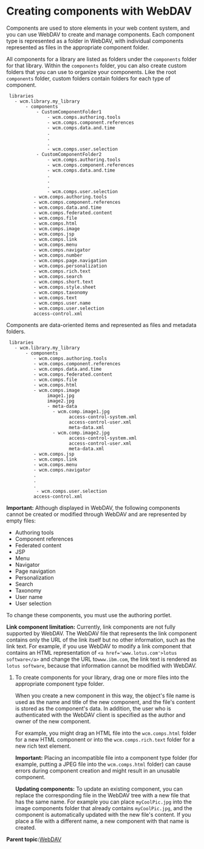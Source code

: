 # Creating components with WebDAV 

Components are used to store elements in your web content system, and you can use WebDAV to create and manage components. Each component type is represented as a folder in WebDAV, with individual components represented as files in the appropriate component folder.

All components for a library are listed as folders under the `components` folder for that library. Within the `components` folder, you can also create custom folders that you can use to organize your components. Like the root `components` folder, custom folders contain folders for each type of component.

```
 libraries
   - wcm.library.my_library
       - components
           - CustomComponentFolder1 
               - wcm.comps.authoring.tools
               - wcm.comps.component.references
               - wcm.comps.data.and.time
               .
               .
               .
               - wcm.comps.user.selection        
           - CustomComponentFolder2 
               - wcm.comps.authoring.tools
               - wcm.comps.component.references
               - wcm.comps.data.and.time
               .
               .
               .
               - wcm.comps.user.selection        
          - wcm.comps.authoring.tools
          - wcm.comps.component.references
          - wcm.comps.data.and.time
          - wcm.comps.federated.content
          - wcm.comps.file
          - wcm.comps.html
          - wcm.comps.image
          - wcm.comps.jsp
          - wcm.comps.link
          - wcm.comps.menu
          - wcm.comps.navigator
          - wcm.comps.number
          - wcm.comps.page.navigation
          - wcm.comps.personalization
          - wcm.comps.rich.text
          - wcm.comps.search
          - wcm.comps.short.text
          - wcm.comps.style.sheet
          - wcm.comps.taxonomy
          - wcm.comps.text
          - wcm.comps.user.name
          - wcm.comps.user.selection
          access-control.xml
```

Components are data-oriented items and represented as files and metadata folders.

```
 libraries
   - wcm.library.my_library
       - components
          - wcm.comps.authoring.tools
          - wcm.comps.component.references
          - wcm.comps.data.and.time
          - wcm.comps.federated.content
          - wcm.comps.file
          - wcm.comps.html
          - wcm.comps.image
               image1.jpg
               image2.jpg
               - meta-data
                 - wcm.comp.image1.jpg
                       access-control-system.xml
                       access-control-user.xml
                       meta-data.xml		
                 - wcm.comp.image2.jpg
                       access-control-system.xml
                       access-control-user.xml
                       meta-data.xml		
          - wcm.comps.jsp
          - wcm.comps.link
          - wcm.comps.menu
          - wcm.comps.navigator
          .
          .
          .
           - wcm.comps.user.selection
          access-control.xml	
```

**Important:** Although displayed in WebDAV, the following components cannot be created or modified through WebDAV and are represented by empty files:

-   Authoring tools
-   Component references
-   Federated content
-   JSP
-   Menu
-   Navigator
-   Page navigation
-   Personalization
-   Search
-   Taxonomy
-   User name
-   User selection

To change these components, you must use the authoring portlet.

**Link component limitation:** Currently, link components are not fully supported by WebDAV. The WebDAV file that represents the link component contains only the URL of the link itself but no other information, such as the link text. For example, if you use WebDAV to modify a link component that contains an HTML representation of `<a href='www.lotus.com'>lotus software</a>` and change the URL to`www.ibm.com`, the link text is rendered as `lotus software`, because that information cannot be modified with WebDAV.

1.  To create components for your library, drag one or more files into the appropriate component type folder.

    When you create a new component in this way, the object's file name is used as the name and title of the new component, and the file's content is stored as the component's data. In addition, the user who is authenticated with the WebDAV client is specified as the author and owner of the new component.

    For example, you might drag an HTML file into the `wcm.comps.html` folder for a new HTML component or into the `wcm.comps.rich.text` folder for a new rich text element.

    **Important:** Placing an incompatible file into a component type folder \(for example, putting a JPEG file into the `wcm.comps.html` folder\) can cause errors during component creation and might result in an unusable component.

    **Updating components:** To update an existing component, you can replace the corresponding file in the WebDAV tree with a new file that has the same name. For example you can place `myCoolPic.jpg` into the image components folder that already contains `myCoolPic.jpg`, and the component is automatically updated with the new file's content. If you place a file with a different name, a new component with that name is created.


**Parent topic:**[WebDAV](../wcm/wcm_webdav_overview.md)

